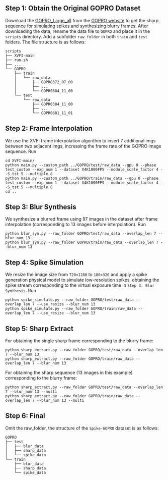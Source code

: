 ## Step 1: Obtain the Original GOPRO Dataset
Download the [GOPRO_Large_all](https://drive.google.com/file/d/1rJTmM9_mLCNzBUUhYIGldBYgup279E_f/view) from the [GOPRO website](https://seungjunnah.github.io/Datasets/gopro) to get the sharp sequence for simulating spikes and synthesizing blurry frames. After downloading the data, rename the data file to `GOPRO` and place it in the `scripts` directory. Add a subfolder `raw_folder` in both `train` and `test` folders. The file structure is as follows:
```
scripts
├── XVFI-main
├── run.sh
├── ...
└── GOPRO
    ├── train
    │   └── raw_data
    │       ├── GOPR0372_07_00
    │       ├── ...
    │       └── GOPR0884_11_00
    └── test
        └── raw_data
            ├── GOPR0384_11_00
            ├── ...
            └── GOPR0881_11_01
```

## Step 2: Frame Interpolation
We use the XVFI frame interpolation algorithm to insert 7 additional imgs between two adjacent imgs, increasing the frame rate of the GOPRO image sequence. Run

```
cd XVFI-main/
python main.py --custom_path ../GOPRO/test/raw_data --gpu 0 --phase test_custom --exp_num 1 --dataset X4K1000FPS --module_scale_factor 4 --S_tst 5 --multiple 8 
python main.py --custom_path ../GOPRO/train/raw_data --gpu 0 --phase test_custom --exp_num 1 --dataset X4K1000FPS --module_scale_factor 4 --S_tst 5 --multiple 8 
cd ..
```

## Step 3: Blur Synthesis
We synthesize a blurred frame using 97 images in the dataset after frame interpolation (corresponding to 13 images before interpolation). Run

```
python blur_syn.py --raw_folder GOPRO/test/raw_data --overlap_len 7 --blur_num 13
python blur_syn.py --raw_folder GOPRO/train/raw_data --overlap_len 7 --blur_num 13
```

## Step 4: Spike Simulation
We resize the image size from `720×1280` to `180×320` and apply a spike generation physical model to simulate low-resolution spikes, obtaining the spike stream corresponding to the virtual exposure time in `Step 3: Blur Synthesis`. Run

```
python spike_simulate.py --raw_folder GOPRO/test/raw_data --overlap_len 7 --use_resize --blur_num 13
python spike_simulate.py --raw_folder GOPRO/train/raw_data --overlap_len 7 --use_resize --blur_num 13
```

## Step 5: Sharp Extract
For obtaining the single sharp frame corresponding to the blurry frame:

```
python sharp_extract.py --raw_folder GOPRO/test/raw_data --overlap_len 7 --blur_num 13
python sharp_extract.py --raw_folder GOPRO/train/raw_data --overlap_len 7 --blur_num 13
```

For obtaining the sharp sequence (13 images in this example) corresponding to the blurry frame:
```
python sharp_extract.py --raw_folder GOPRO/test/raw_data --overlap_len 7 --blur_num 13 --multi
python sharp_extract.py --raw_folder GOPRO/train/raw_data --overlap_len 7 --blur_num 13 --multi
```

## Step 6: Final
Omit the raw_folder, the structure of the `Spike-GOPRO` dataset is as follows:
```
GOPRO
├── test
│   ├── blur_data
│   ├── sharp_data
│   └── spike_data
└── train
    ├── blur_data
    ├── sharp_data
    └── spike_data
```